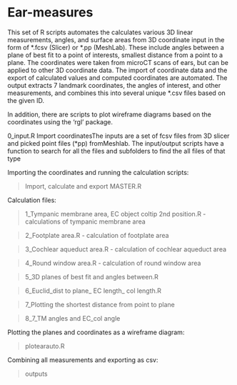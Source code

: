 # Ear-measures

This set of R scripts automates the calculates various 3D linear measurements, angles, and surface areas from 3D coordinate input in the form of *.fcsv (Slicer) or *.pp (MeshLab). These include angles between a plane of best fit to a point of interests, smallest distance from a point to a plane. The coordinates were taken from microCT scans of ears, but can be applied to other 3D coordinate data. The import of coordinate data and the export of calculated values and computed coordinates are automated. The output extracts 7 landmark coordinates, the angles of interest, and other measurements, and combines this into several unique *.csv files based on the given ID.

In addition, there are scripts to plot wireframe diagrams based on the coordinates using the ‘rgl’ package.

0_input.R Import coordinatesThe inputs are a set of fcsv files from 3D slicer and picked point files (*pp) fromMeshlab. The input/output scripts have a function to search for all the files and subfolders to find the all files of that type

Importing the coordinates and running the calculation scripts:
> Import, calculate and export MASTER.R

Calculation files:

> 1_Tympanic membrane area, EC object coltip 2nd position.R - calculations of tympanic membrane area

> 2_Footplate area.R - calculation of footplate area

> 3_Cochlear aqueduct area.R - calculation of cochlear aqueduct area

> 4_Round window area.R - calculation of round window area

> 5_3D planes of best fit and angles between.R

> 6_Euclid_dist to plane_ EC length_ col length.R

> 7_Plotting the shortest distance from point to plane

> 8_7_TM angles and EC_col angle


Plotting the planes and coordinates as a wireframe diagram:

> plotearauto.R

Combining all measurements and exporting as csv:

> outputs
